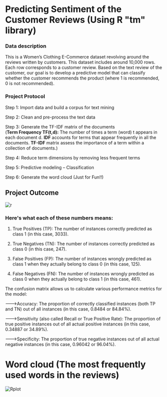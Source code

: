 # Predicting Sentiment of the Customer Reviews (Using R "tm" library)

### Data description
This is a Women’s Clothing E-Commerce dataset revolving around the reviews written by customers. 
This dataset includes around 10,000 rows. Each row corresponds to a customer review. Based on the text review of the customer, our goal is to develop 
a predictive model that can classify whether the customer recommends the product (where 1 is recommended, 0 is not recommended).

### Project Protocol
Step 1: Import data and build a corpus for text mining

Step 2: Clean and pre-process the text data

Step 3: Generate the TF-IDF matrix of the documents <br/>
(**Term Frequency TF(t,d):** The number of times a term (word) t appears in each document d. **IDF** accounts for terms that appear frequently in all the documents. **TF-IDF** matrix assess the importance of a term within a collection of documents.) <br/>

Step 4: Reduce term dimensions by removing less frequent terms

Step 5: Predictive modeling – Classification

Step 6: Generate the word cloud (Just for Fun!!)<br/>

## Project Outcome <br/>
![r](https://github.com/Moh-Nafi/text_analysis/assets/133475571/8dbe7541-c325-40bf-bb78-28d23ef10246)<br/>

### Here's what each of these numbers means:

1. True Positives (TP): The number of instances correctly predicted as class 1 (in this case, 3033).

2. True Negatives (TN): The number of instances correctly predicted as class 0 (in this case, 247).

3. False Positives (FP): The number of instances wrongly predicted as class 1 when they actually belong to class 0 (in this case, 125).

4. False Negatives (FN): The number of instances wrongly predicted as class 0 when they actually belong to class 1 (in this case, 461).

The confusion matrix allows us to calculate various performance metrics for the model:

--->Accuracy: The proportion of correctly classified instances (both TP and TN) out of all instances (in this case, 0.8484 or 84.84%).

--->Sensitivity (also called Recall or True Positive Rate): The proportion of true positive instances out of all actual positive instances (in this case, 0.34887 or 34.89%).

--->Specificity: The proportion of true negative instances out of all actual negative instances (in this case, 0.96042 or 96.04%).

# Word cloud (The most frequently used words in the reviews)

![Rplot](https://github.com/Moh-Nafi/text_analysis/assets/133475571/c6382c19-5227-4b4b-9d4f-6d73180b94a2)
